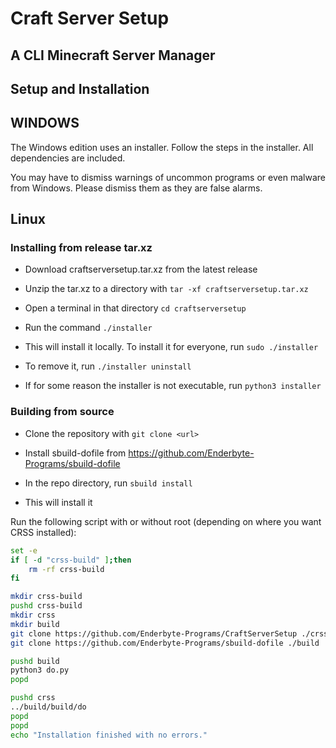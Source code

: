 # Craft Server Setup
## A CLI Minecraft Server Manager

## Setup and Installation

## WINDOWS

The Windows edition uses an installer. Follow the steps in the installer. All dependencies are included.

You may have to dismiss warnings of uncommon programs or even malware from Windows. Please dismiss them as they are false alarms. 

## Linux

### Installing from release tar.xz

- Download craftserversetup.tar.xz from the latest release

- Unzip the tar.xz to a directory with `tar -xf craftserversetup.tar.xz`

- Open a terminal in that directory `cd craftserversetup`

- Run the command `./installer`

- This will install it locally. To install it for everyone, run `sudo ./installer`

- To remove it, run `./installer uninstall`

- If for some reason the installer is not executable, run `python3 installer`


### Building from source

- Clone the repository with `git clone <url>`

- Install sbuild-dofile from https://github.com/Enderbyte-Programs/sbuild-dofile

- In the repo directory, run `sbuild install`

- This will install it

Run the following script with or without root (depending on where you want CRSS installed):

```bash
set -e
if [ -d "crss-build" ];then
    rm -rf crss-build
fi

mkdir crss-build
pushd crss-build
mkdir crss
mkdir build
git clone https://github.com/Enderbyte-Programs/CraftServerSetup ./crss
git clone https://github.com/Enderbyte-Programs/sbuild-dofile ./build

pushd build
python3 do.py
popd

pushd crss
../build/build/do
popd
popd
echo "Installation finished with no errors."
```
